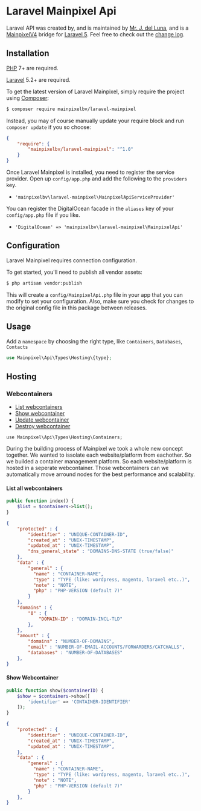 Laravel Mainpixel Api
====================
Laravel API was created by, and is maintained by [Mr. J. del Luna](https://github.com/paperclamp), and is a [MainpixelV4](https://www.mainpixel.io) bridge for [Laravel 5](http://laravel.com). Feel free to check out the [change log](CHANGELOG.md).

## Installation

[PHP](https://php.net) 7+ are required.

[Laravel](https://laravel.com) 5.2+ are required.

To get the latest version of Laravel Mainpixel, simply require the project using [Composer](https://getcomposer.org):

```bash
$ composer require mainpixelbv/laravel-mainpixel
```

Instead, you may of course manually update your require block and run `composer update` if you so choose:

```json
{
    "require": {
        "mainpixelbv/laravel-mainpixel": "^1.0"
    }
}
```

Once Laravel Mainpixel is installed, you need to register the service provider. Open up `config/app.php` and add the following to the `providers` key.

* `'mainpixelbv\laravel-mainpixel\MainpixelApiServiceProvider'`

You can register the DigitalOcean facade in the `aliases` key of your `config/app.php` file if you like.

* `'DigitalOcean' => 'mainpixelbv\laravel-mainpixel\MainpixelApi'`

## Configuration

Laravel Mainpixel requires connection configuration.

To get started, you'll need to publish all vendor assets:

```bash
$ php artisan vendor:publish
```

This will create a `config/MainpixelApi.php` file in your app that you can modify to set your configuration. Also, make sure you check for changes to the original config file in this package between releases.

## Usage
Add a `namespace` by choosing the right type, like `Containers`, `Databases`, `Contacts`

```php
use Mainpixel\Api\Types\Hosting\{type};
```

## Hosting

### Webcontainers 

- [List webcontainers](#list-all-webcontainers)
- [Show webcontainer](#show-webcontainer)
- [Update webcontainer](#update-webcontainer)
- [Destroy webcontainer](#destroy-webcontainer)

`use Mainpixel\Api\Types\Hosting\Containers;`

During the building process of Mainpixel we took a whole new concept together. We wanted to issolate each website/platform from eachother. So we builded a container management platform. So each website/platform is hosted in a seperate webcontainer. Those webcontainers can we automatically move arround nodes for the best performance and scalability.

#### List all webcontainers

```php
public function index() {
    $list = $containers->list();
}
```

```json
{
    "protected" : {
        "identifier" : "UNIQUE-CONTAINER-ID",
        "created_at" : "UNIX-TIMESTAMP",
        "updated_at" : "UNIX-TIMESTAMP",
        "dns_general_state" : "DOMAINS-DNS-STATE (true/false)"
    },
    "data" : {
        "general" : {
          "name" : "CONTAINER-NAME",
          "type" : "TYPE (like: wordpress, magento, laravel etc..)",
          "note" : "NOTE",
          "php" : "PHP-VERSION (default 7)"
        }
    },
    "domains" : {
        "0" : {
            "DOMAIN-ID" : "DOMAIN-INCL-TLD"
        }, 
    },
    "amount" : {
        "domains" : "NUMBER-OF-DOMAINS",
        "email" : "NUMBER-OF-EMAIL-ACCOUNTS/FORWARDERS/CATCHALLS",
        "databases" : "NUMBER-OF-DATABASES"
    },
}
```

#### Show Webcontainer

```php
public function show($containerID) {
    $show = $containers->show([
        'identifier' => 'CONTAINER-IDENTIFIER'
    ]);
}
```

```json
{
    "protected" : {
        "identifier" : "UNIQUE-CONTAINER-ID",
        "created_at" : "UNIX-TIMESTAMP",
        "updated_at" : "UNIX-TIMESTAMP",
    },
    "data" : {
        "general" : {
          "name" : "CONTAINER-NAME",
          "type" : "TYPE (like: wordpress, magento, laravel etc..)",
          "note" : "NOTE",
          "php" : "PHP-VERSION (default 7)"
        }
    },
}
```



